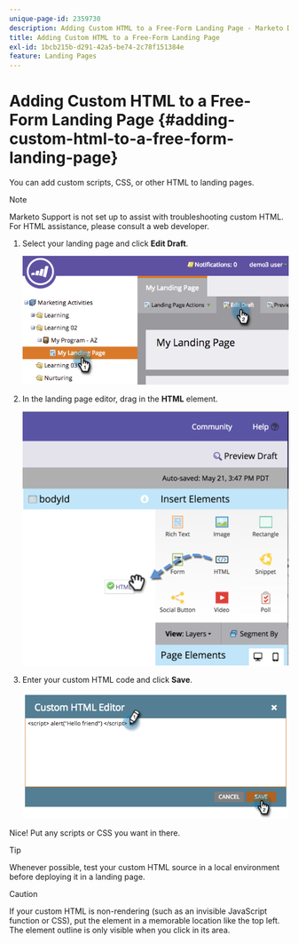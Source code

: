 ```yaml
---
unique-page-id: 2359730
description: Adding Custom HTML to a Free-Form Landing Page - Marketo Docs - Product Documentation
title: Adding Custom HTML to a Free-Form Landing Page
exl-id: 1bcb215b-d291-42a5-be74-2c78f151384e
feature: Landing Pages
---
```

# Adding Custom HTML to a Free-Form Landing Page {#adding-custom-html-to-a-free-form-landing-page}

You can add custom scripts, CSS, or other HTML to landing pages.

>[!NOTE]
>
>Marketo Support is not set up to assist with troubleshooting custom HTML. For HTML assistance, please consult a web developer.

1. Select your landing page and click **Edit Draft**.

   ![](assets/image2014-9-17-12-3a2-3a15.png)

1. In the landing page editor, drag in the **HTML** element.

   ![](assets/image2015-5-21-15-3a52-3a42.png)

1. Enter your custom HTML code and click **Save**.

   ![](assets/image2014-9-17-12-3a3-3a39.png)

Nice! Put any scripts or CSS you want in there.

>[!TIP]
>
>Whenever possible, test your custom HTML source in a local environment before deploying it in a landing page.

>[!CAUTION]
>
>If your custom HTML is non-rendering (such as an invisible JavaScript function or CSS), put the element in a memorable location like the top left. The element outline is only visible when you click in its area.
